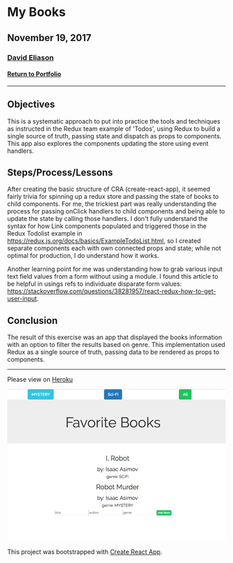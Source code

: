 # My Books
## November 19, 2017
### [David Eliason](http://www.davethemaker.com)

#### [Return to Portfolio](https://github.com/davideliason/davideliason.github.io)

---

## Objectives
This is a systematic approach to put into practice the tools and techniques as instructed in the Redux team example of 'Todos', using Redux to build a single source of truth, passing state and dispatch as props to components. This app also explores the components updating the store using event handlers.

## Steps/Process/Lessons
After creating the basic structure of CRA (create-react-app), it seemed fairly trivia for spinning up a redux store and passing the state of books to child components. For me, the trickiest part was really understanding the process for passing onClick handlers to child components and being able to update the state by calling those handlers. I don't fully understand the syntax for how Link components populated and triggered those in the Redux Todolist example in https://redux.js.org/docs/basics/ExampleTodoList.html, so I created separate components each with own connected props and state; while not optimal for production, I do understand how it works.

Another learning point for me was understanding how to grab various input text field values from a form without using a module. I found this article to be helpful in usings refs to individuate disparate form values: https://stackoverflow.com/questions/38281957/react-redux-how-to-get-user-input.


## Conclusion

The result of this exercise was an app that displayed the books information with an option to filter the results based on genre. This implementation used Redux as a single source of truth, passing data to be rendered as props to components.

---

Please view on [Heroku](https://my-books-per-react.herokuapp.com/)

![My-Books-React](./my-books-react-redux.png?raw=true "My Books")


This project was bootstrapped with [Create React App](https://github.com/facebookincubator/create-react-app).